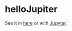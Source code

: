 # helloJupiter

See it in [here](https://mybinder.org/v2/gh/lmarsanu/helloJupiter/5d45c1bf5afe4bc9d13a7775f129e7b973974bdc?filepath=Quadratic%20equation.ipynb) or with [Jupyter](https://jupyter.org/).
